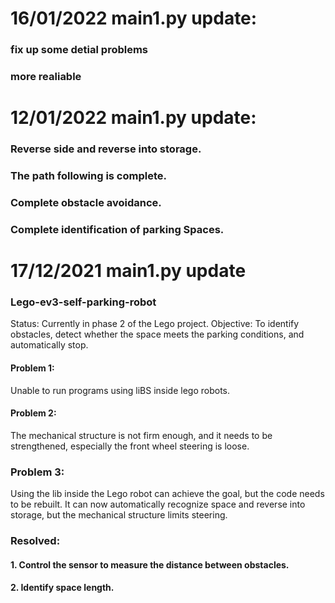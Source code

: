 # 16/01/2022 main1.py update: 
### fix up some detial problems
### more realiable


# 12/01/2022 main1.py update: 
### Reverse side and reverse into storage.
### The path following is complete.
### Complete obstacle avoidance.
### Complete identification of parking Spaces.

# 17/12/2021 main1.py update
### Lego-ev3-self-parking-robot
Status: Currently in phase 2 of the Lego project.
Objective: To identify obstacles, detect whether the space meets the parking conditions, and automatically stop.
#### Problem 1: 
Unable to run programs using liBS inside lego robots.
#### Problem 2: 
The mechanical structure is not firm enough, and it needs to be strengthened, especially the front wheel steering is loose.
### Problem 3: 
Using the lib inside the Lego robot can achieve the goal, but the code needs to be rebuilt. It can now automatically recognize space and reverse into storage, but the mechanical structure limits steering.

### Resolved:
#### 1. Control the sensor to measure the distance between obstacles.
#### 2. Identify space length.
